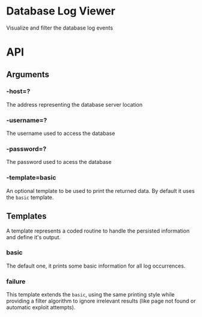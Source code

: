 # Database Log Viewer
Visualize and filter the database log events

# API

## Arguments

### -host=?

The address representing the database server location

### -username=?

The username used to access the database

### -password=?

The password used to acess the database

### -template=basic

An optional template to be used to print the returned data. By default it uses the `basic` template.

## Templates

A template represents a coded routine to handle the persisted information and define it's output.

### basic

The default one, it prints some basic information for all log occurrences.

### failure

This template extends the `basic`, using the same printing style while providing a filter algorithm to ignore irrelevant results (like page not found or automatic exploit attempts).
